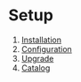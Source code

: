 # Setup

1. [Installation](Installation.md)
2. [Configuration](./Configuration/README.md)
3. [Upgrade](Upgrade.md)
4. [Catalog](Catalog.md)

